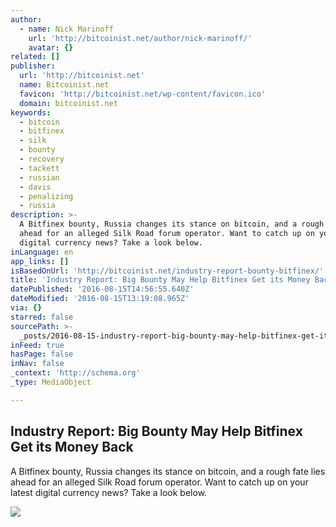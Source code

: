 ```yaml
---
author:
  - name: Nick Marinoff
    url: 'http://bitcoinist.net/author/nick-marinoff/'
    avatar: {}
related: []
publisher:
  url: 'http://bitcoinist.net'
  name: Bitcoinist.net
  favicon: 'http://bitcoinist.net/wp-content/favicon.ico'
  domain: bitcoinist.net
keywords:
  - bitcoin
  - bitfinex
  - silk
  - bounty
  - recovery
  - tackett
  - russian
  - davis
  - penalizing
  - russia
description: >-
  A Bitfinex bounty, Russia changes its stance on bitcoin, and a rough fate lies
  ahead for an alleged Silk Road forum operator. Want to catch up on your latest
  digital currency news? Take a look below.
inLanguage: en
app_links: []
isBasedOnUrl: 'http://bitcoinist.net/industry-report-bounty-bitfinex/'
title: 'Industry Report: Big Bounty May Help Bitfinex Get its Money Back'
datePublished: '2016-08-15T14:56:55.640Z'
dateModified: '2016-08-15T13:19:08.965Z'
via: {}
starred: false
sourcePath: >-
  _posts/2016-08-15-industry-report-big-bounty-may-help-bitfinex-get-its-money.md
inFeed: true
hasPage: false
inNav: false
_context: 'http://schema.org'
_type: MediaObject

---
```

<article style=""><h1>Industry Report: Big Bounty May Help Bitfinex Get its Money Back</h1><p>A Bitfinex bounty, Russia changes its stance on bitcoin, and a rough fate lies ahead for an alleged Silk Road forum operator. Want to catch up on your latest digital currency news? Take a look below.</p><img src="http://bitcoinist.net/wp-content/uploads/2016/06/bitfinexoutagesplash.png" /></article>